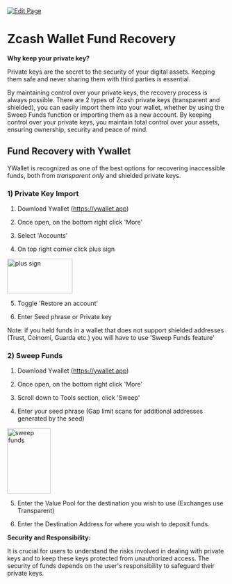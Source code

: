 <a href="https://github.com/zechub/zechub/edit/main/site/Using_Zcash/Recovering_Funds.md" target="_blank">
  <img src="https://img.shields.io/badge/Edit-blue" alt="Edit Page"/>
</a>

# Zcash Wallet Fund Recovery

**Why keep your private key?** 

Private keys are the secret to the security of your digital assets. Keeping them safe and never sharing them with third parties is essential.

By maintaining control over your private keys, the recovery process is always possible. There are 2 types of Zcash private keys (transparent and shielded), you can easily import them into your wallet, whether by using the Sweep Funds function or importing them as a new account. By keeping control over your private keys, you maintain total control over your assets, ensuring ownership, security and peace of mind.


## Fund Recovery with Ywallet

YWallet is recognized as one of the best options for recovering inaccessible funds, both from *transparent only* and shielded private keys.


### 1) Private Key Import 

1. Download Ywallet (https://ywallet.app)

2. Once open, on the bottom right click 'More'

3. Select 'Accounts'

4. On top right corner click plus sign 

<img src="https://i.postimg.cc/xJbVz7gB/plus.png" alt="plus sign" width="150" height="80" />

5. Toggle 'Restore an account' 

6. Enter Seed phrase or Private key

Note: if you held funds in a wallet that does not support shielded addresses (Trust, Coinomi, Guarda etc.) you will have to use 'Sweep Funds feature' 

### 2) Sweep Funds

1. Download Ywallet (https://ywallet.app)

2. Once open, on the bottom right click 'More'

3. Scroll down to Tools section, click 'Sweep'

4. Enter your seed phrase (Gap limit scans for additional addresses generated by the seed)

<img src="https://i.postimg.cc/3055CBcN/sweep.png" alt="sweep funds" width="100" height="150" />

5. Enter the Value Pool for the destination you wish to use (Exchanges use Transparent)

6. Enter the Destination Address for where you wish to deposit funds. 


**Security and Responsibility:**

It is crucial for users to understand the risks involved in dealing with private keys and to keep these keys protected from unauthorized access. The security of funds depends on the user's responsibility to safeguard their private keys.



